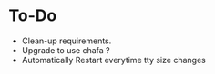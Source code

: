 # To-Do

- Clean-up requirements.
- Upgrade to use chafa ?
- Automatically Restart everytime tty size changes